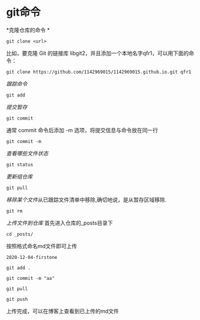 ﻿# git命令
*克隆仓库的命令 *
```
git clone <url> 
```
 比如，要克隆 Git 的链接库 libgit2，并且添加一个本地名字qfr1，可以用下面的命令：
 ```
git clone https://github.com/1142969015/1142969015.github.io.git qfr1
```
*跟踪命令*
```
git add
```
*提交暂存*
```
git commit
```
通常 commit 命令后添加 -m 选项，将提交信息与命令放在同一行
```
git commit -m
```
*查看哪些文件状态*
```
git status
```
*更新组仓库*
```
git pull
```
*移除某个文件*从已跟踪文件清单中移除,确切地说，是从暂存区域移除.
```
git rm
```
*上传文件到仓库*
首先进入仓库的_posts目录下
```
cd _posts/
```
按照格式命名md文件即可上传
```
2020-12-04-firstone
```
```
git add .
```
```
git commit -m "aa"
```
```
git pull
```
```
git push
```
上传完成，可以在博客上查看到已上传的md文件
